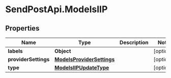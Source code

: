 # SendPostApi.ModelsIIP

## Properties
Name | Type | Description | Notes
------------ | ------------- | ------------- | -------------
**labels** | **Object** |  | [optional] 
**providerSettings** | [**ModelsProviderSettings**](ModelsProviderSettings.md) |  | [optional] 
**type** | [**ModelsIIPUpdateType**](ModelsIIPUpdateType.md) |  | [optional] 



